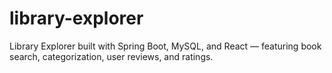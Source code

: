 # library-explorer
Library Explorer built with Spring Boot, MySQL, and React — featuring book search, categorization, user reviews, and ratings.